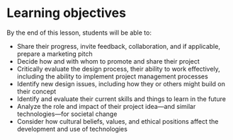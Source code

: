 # Learning objectives

By the end of this lesson, students will be able to:

- Share their progress, invite feedback, collaboration, and if applicable, prepare a marketing pitch
- Decide how and with whom to promote and share their project
- Critically evaluate the design process, their ability to work effectively, including the ability to implement project management processes
- Identify new design issues, including how they or others might build on their concept
- Identify and evaluate their current skills and things to learn in the future
- Analyze the role and impact of their project idea—and similar technologies—for societal change
- Consider how cultural beliefs, values, and ethical positions affect the development and use of technologies
